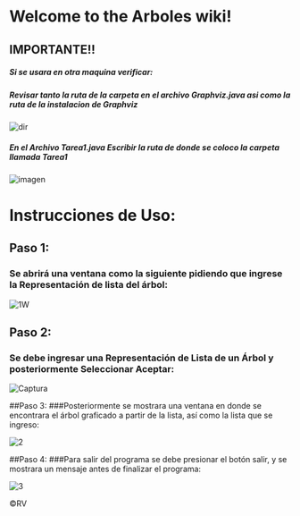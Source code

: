 # **Welcome to the Arboles wiki!**
## **IMPORTANTE!!**
##### Si se usara en otra maquina verificar: 
##### Revisar tanto la ruta de la carpeta en el archivo Graphviz.java asi como la ruta de la instalacion de Graphviz

![dir](https://user-images.githubusercontent.com/55126792/109400559-088f2000-790f-11eb-8ae3-9b0f466dd858.PNG)

##### En el Archivo Tarea1.java Escribir la ruta de donde se coloco la carpeta llamada Tarea1

![imagen](https://user-images.githubusercontent.com/55126792/109401008-c0253180-7911-11eb-9336-d1c4601fd192.PNG)

# Instrucciones de Uso:

## Paso 1:
### Se abrirá una ventana como la siguiente pidiendo que ingrese la Representación de lista del árbol:

![1W](https://user-images.githubusercontent.com/55126792/108606784-d8c9a080-7381-11eb-8a79-5fb8948d6283.PNG)

## Paso 2:
### Se debe ingresar una Representación de Lista de un Árbol y posteriormente Seleccionar Aceptar:

![Captura](https://user-images.githubusercontent.com/55126792/108606870-702ef380-7382-11eb-9a2f-d7a54c7077bf.PNG)

##Paso 3:
###Posteriormente se mostrara una ventana en donde se encontrara el árbol graficado a partir de la lista, así como la lista que se ingreso:

![2](https://user-images.githubusercontent.com/55126792/108606936-f3e8e000-7382-11eb-85b1-12d5a2989c09.PNG)

##Paso 4:
###Para salir del programa se debe presionar el botón salir, y se mostrara un mensaje antes de finalizar el programa:

![3](https://user-images.githubusercontent.com/55126792/108606966-2266bb00-7383-11eb-9dbb-79e611dd6cd4.PNG)

&copy;RV
